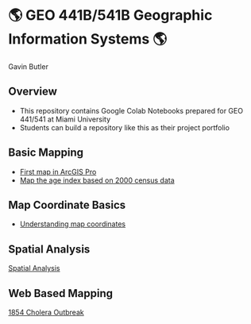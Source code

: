 # :earth_americas: GEO 441B/541B Geographic Information Systems :earth_americas:

Gavin Butler

## Overview
- This repository contains Google Colab Notebooks prepared for GEO 441/541 at Miami University
- Students can build a repository like this as their project portfolio

## Basic Mapping

- [First map in ArcGIS Pro](https://github.com/GavinButler24/gis-project-portfolio-geo441-541b/blob/main/Basic-Mapping/First-Map-Arcgis-Pro.ipynb)
- [Map the age index based on 2000 census data](https://github.com/GavinButler24/gis-project-portfolio-geo441-541b/blob/main/Basic-Mapping/Age-Index-Mapping.ipynb)

## Map Coordinate Basics

- [Understanding map coordinates](https://github.com/GavinButler24/gis-project-portfolio-geo441-541b/blob/main/Map-Coordinate-Basics/Understanding-Mapping-Coordinates.ipynb)

## Spatial Analysis
 [Spatial Analysis](https://colab.research.google.com/github/GavinButler24/gis-project-portfolio-geo441-541b/blob/main/Spatial-Data/Spatial-Analysis-for-Vector-Data.ipynb)


## Web Based Mapping
[1854 Cholera Outbreak](https://miamioh.maps.arcgis.com/apps/instant/sidebar/index.html?appid=05e9dbd358644868b02e2030a825a34f)
